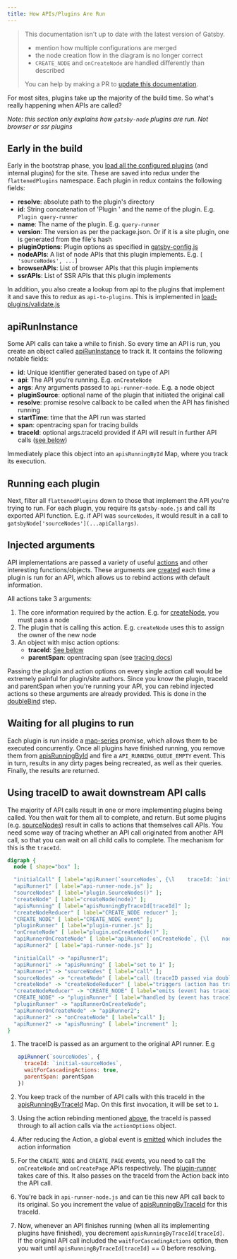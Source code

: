 ```yaml
---
title: How APIs/Plugins Are Run
---
```


> This documentation isn't up to date with the latest version of Gatsby.
>
> - mention how multiple configurations are merged
> - the node creation flow in the diagram is no longer correct
> - `CREATE_NODE` and `onCreateNode` are handled differently than described
>
> You can help by making a PR to [update this documentation](https://github.com/gatsbyjs/gatsby/issues/14228).

For most sites, plugins take up the majority of the build time. So what's really happening when APIs are called?

_Note: this section only explains how `gatsby-node` plugins are run. Not browser or ssr plugins_

## Early in the build

Early in the bootstrap phase, you [load all the configured plugins](https://github.com/gatsbyjs/gatsby/blob/8029c6647ab38792bb0a7c135ab4b98ae70a2627/packages/gatsby/src/bootstrap/load-plugins/index.js#L40) (and internal plugins) for the site. These are saved into redux under the `flattenedPlugins` namespace. Each plugin in redux contains the following fields:

- **resolve**: absolute path to the plugin's directory
- **id**: String concatenation of 'Plugin ' and the name of the plugin. E.g. `Plugin query-runner`
- **name**: The name of the plugin. E.g. `query-runner`
- **version**: The version as per the package.json. Or if it is a site plugin, one is generated from the file's hash
- **pluginOptions**: Plugin options as specified in [gatsby-config.js](/docs/gatsby-config/)
- **nodeAPIs**: A list of node APIs that this plugin implements. E.g. `[ 'sourceNodes', ...]`
- **browserAPIs**: List of browser APIs that this plugin implements
- **ssrAPIs**: List of SSR APIs that this plugin implements

In addition, you also create a lookup from api to the plugins that implement it and save this to redux as `api-to-plugins`. This is implemented in [load-plugins/validate.js](https://github.com/gatsbyjs/gatsby/blob/8029c6647ab38792bb0a7c135ab4b98ae70a2627/packages/gatsby/src/bootstrap/load-plugins/validate.js#L106)

## apiRunInstance

Some API calls can take a while to finish. So every time an API is run, you create an object called [apiRunInstance](https://github.com/gatsbyjs/gatsby/blob/8029c6647ab38792bb0a7c135ab4b98ae70a2627/packages/gatsby/src/utils/api-runner-node.js#L179) to track it. It contains the following notable fields:

- **id**: Unique identifier generated based on type of API
- **api**: The API you're running. E.g. `onCreateNode`
- **args**: Any arguments passed to `api-runner-node`. E.g. a node object
- **pluginSource**: optional name of the plugin that initiated the original call
- **resolve**: promise resolve callback to be called when the API has finished running
- **startTime**: time that the API run was started
- **span**: opentracing span for tracing builds
- **traceId**: optional args.traceId provided if API will result in further API calls ([see below](#using-traceid-to-await-downstream-api-calls))

Immediately place this object into an `apisRunningById` Map, where you track its execution.

## Running each plugin

Next, filter all `flattenedPlugins` down to those that implement the API you're trying to run. For each plugin, you require its `gatsby-node.js` and call its exported API function. E.g. if API was `sourceNodes`, it would result in a call to `gatsbyNode['sourceNodes'](...apiCallargs)`.

## Injected arguments

API implementations are passed a variety of useful [actions](/docs/actions/) and other interesting functions/objects. These arguments are [created](https://github.com/gatsbyjs/gatsby/blob/8029c6647ab38792bb0a7c135ab4b98ae70a2627/packages/gatsby/src/utils/api-runner-node.js#L94) each time a plugin is run for an API, which allows us to rebind actions with default information.

All actions take 3 arguments:

1. The core information required by the action. E.g. for [createNode](/docs/actions/#createNode), you must pass a node
2. The plugin that is calling this action. E.g. `createNode` uses this to assign the owner of the new node
3. An object with misc action options:
   - **traceId**: [See below](#using-traceid-to-await-downstream-api-calls)
   - **parentSpan**: opentracing span (see [tracing docs](/docs/performance-tracing/))

Passing the plugin and action options on every single action call would be extremely painful for plugin/site authors. Since you know the plugin, traceId and parentSpan when you're running your API, you can rebind injected actions so these arguments are already provided. This is done in the [doubleBind](https://github.com/gatsbyjs/gatsby/blob/8029c6647ab38792bb0a7c135ab4b98ae70a2627/packages/gatsby/src/utils/api-runner-node.js#L14) step.

## Waiting for all plugins to run

Each plugin is run inside a [map-series](https://www.npmjs.com/package/map-series) promise, which allows them to be executed concurrently. Once all plugins have finished running, you remove them from [apisRunningById](https://github.com/gatsbyjs/gatsby/blob/8029c6647ab38792bb0a7c135ab4b98ae70a2627/packages/gatsby/src/utils/api-runner-node.js#L246) and fire a `API_RUNNING_QUEUE_EMPTY` event. This in turn, results in any dirty pages being recreated, as well as their queries. Finally, the results are returned.

## Using traceID to await downstream API calls

The majority of API calls result in one or more implementing plugins being called. You then wait for them all to complete, and return. But some plugins (e.g. [sourceNodes](/docs/node-apis/#sourceNodes)) result in calls to actions that themselves call APIs. You need some way of tracing whether an API call originated from another API call, so that you can wait on all child calls to complete. The mechanism for this is the `traceId`.

```dot
digraph {
  node [ shape="box" ];

  "initialCall" [ label="apiRunner(`sourceNodes`, {\l    traceId: `initial-sourceNodes`,\l    waitForCascadingActions: true,\l    parentSpan: parentSpan\l})\l " ];
  "apiRunner1" [ label="api-runner-node.js" ];
  "sourceNodes" [ label="plugin.SourceNodes()" ];
  "createNode" [ label="createNode(node)" ];
  "apisRunning" [ label="apisRunningByTraceId[traceId]" ];
  "createNodeReducer" [ label="CREATE_NODE reducer" ];
  "CREATE_NODE" [ label="CREATE_NODE event" ];
  "pluginRunner" [ label="plugin-runner.js" ];
  "onCreateNode" [ label="plugin.onCreateNode()" ];
  "apiRunnerOnCreateNode" [ label="apiRunner(`onCreateNode`, {\l    node,\l    traceId: action.traceId\l})\l "; ];
  "apiRunner2" [ label="api-runner-node.js" ];

  "initialCall" -> "apiRunner1";
  "apiRunner1" -> "apisRunning" [ label="set to 1" ];
  "apiRunner1" -> "sourceNodes" [ label="call" ];
  "sourceNodes" -> "createNode" [ label="call (traceID passed via doubleBind)" ];
  "createNode" -> "createNodeReducer" [ label="triggers (action has traceId)" ];
  "createNodeReducer" -> "CREATE_NODE" [ label="emits (event has traceId)" ];
  "CREATE_NODE" -> "pluginRunner" [ label="handled by (event has traceId)" ];
  "pluginRunner" -> "apiRunnerOnCreateNode";
  "apiRunnerOnCreateNode" -> "apiRunner2";
  "apiRunner2" -> "onCreateNode" [ label="call" ];
  "apiRunner2" -> "apisRunning" [ label="increment" ];
}
```

1. The traceID is passed as an argument to the original API runner. E.g

   ```javascript
   apiRunner(`sourceNodes`, {
     traceId: `initial-sourceNodes`,
     waitForCascadingActions: true,
     parentSpan: parentSpan
   })
   ```

2. You keep track of the number of API calls with this traceId in the [apisRunningByTraceId](https://github.com/gatsbyjs/gatsby/blob/8029c6647ab38792bb0a7c135ab4b98ae70a2627/packages/gatsby/src/utils/api-runner-node.js#L139) Map. On this first invocation, it will be set to `1`.

3. Using the action rebinding mentioned [above](#injected-arguments), the traceId is passed through to all action calls via the `actionOptions` object.

4. After reducing the Action, a global event is [emitted](https://github.com/gatsbyjs/gatsby/blob/8029c6647ab38792bb0a7c135ab4b98ae70a2627/packages/gatsby/src/redux/index.js#L93) which includes the action information

5. For the `CREATE_NODE` and `CREATE_PAGE` events, you need to call the `onCreateNode` and `onCreatePage` APIs respectively. The [plugin-runner](https://github.com/gatsbyjs/gatsby/blob/8029c6647ab38792bb0a7c135ab4b98ae70a2627/packages/gatsby/src/redux/plugin-runner.js) takes care of this. It also passes on the traceId from the Action back into the API call.

6. You're back in `api-runner-node.js` and can tie this new API call back to its original. So you increment the value of [apisRunningByTraceId](https://github.com/gatsbyjs/gatsby/blob/8029c6647ab38792bb0a7c135ab4b98ae70a2627/packages/gatsby/src/utils/api-runner-node.js#L218) for this traceId.

7. Now, whenever an API finishes running (when all its implementing plugins have finished), you decrement `apisRunningByTraceId[traceId]`. If the original API call included the `waitForCascadingActions` option, then you wait until `apisRunningByTraceId[traceId]` == 0 before resolving.
